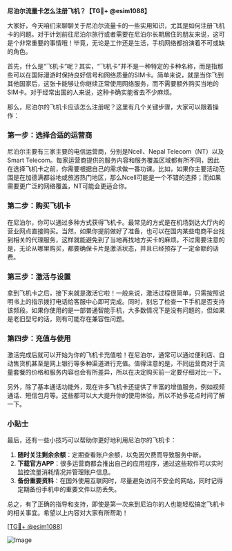 **尼泊尔流量卡怎么注册飞机？【TG💪+ @esim1088】**

大家好，今天咱们来聊聊关于尼泊尔流量卡的一些实用知识，尤其是如何注册飞机卡的问题。对于计划前往尼泊尔旅行或者需要在尼泊尔长期居住的朋友来说，这可是个非常重要的事情哦！毕竟，无论是工作还是生活，手机网络都扮演着不可或缺的角色。

首先，什么是“飞机卡”呢？其实，“飞机卡”并不是一种特定的卡种名称，而是指那些可以在国际漫游时保持良好信号和网络质量的SIM卡。简单来说，就是当你飞到其他国家后，这张卡能够让你继续正常使用网络服务，而不需要额外购买当地的SIM卡。对于经常出国的人来说，这种卡确实能省去不少麻烦。

那么，尼泊尔的飞机卡应该怎么注册呢？这里有几个关键步骤，大家可以跟着操作：

### 第一步：选择合适的运营商

尼泊尔主要有三家主要的电信运营商，分别是Ncell、Nepal Telecom（NT）以及Smart Telecom。每家运营商提供的服务内容和服务覆盖区域都有所不同，因此在选择飞机卡之前，你需要根据自己的需求做一番功课。比如，如果你主要活动范围是在加德满都谷地或旅游热门地区，那么Ncell可能是一个不错的选择；而如果需要更广泛的网络覆盖，NT可能会更适合你。

### 第二步：购买飞机卡

在尼泊尔，你可以通过多种方式获得飞机卡。最常见的方式是在机场到达大厅内的营业网点直接购买。当然，如果你提前做好了准备，也可以在国内某些电商平台找到相关的代理服务，这样就能避免到了当地再找地方买卡的麻烦。不过需要注意的是，无论从哪里购买，都要确保卡片是激活状态，并且已经预存了一定金额的话费。

### 第三步：激活与设置

拿到飞机卡之后，接下来就是激活它啦！一般来说，激活过程很简单，只需按照说明书上的指示拨打电话给客服中心即可完成。同时，别忘了检查一下手机是否支持该频段。如果你使用的是一部普通智能手机，大多数情况下是没有问题的，但如果是老旧型号的话，则有可能存在兼容性问题。

### 第四步：充值与使用

激活完成后就可以开始为你的飞机卡充值啦！在尼泊尔，通常可以通过便利店、自动售货机甚至是网上银行等多种渠道进行充值。值得注意的是，不同运营商对于流量套餐的价格和服务内容也会有所差异，所以在决定购买前一定要仔细对比一下。

另外，除了基本通话功能外，现在许多飞机卡还提供了丰富的增值服务，例如视频通话、短信包月等。这些都可以大大提升你的使用体验，所以不妨多花点时间了解一下。

### 小贴士

最后，还有一些小技巧可以帮助你更好地利用尼泊尔的飞机卡：

1. **随时关注剩余余额**：定期查看账户余额，以免因欠费而导致服务中断。
2. **下载官方APP**：很多运营商都会推出自己的应用程序，通过这些软件可以实时监控流量消耗情况并管理账户信息。
3. **备份重要资料**：在国外使用互联网时，尽量避免访问不安全的网站，同时记得定期备份手机中的重要文件以防丢失。

总之，有了正确的指导和支持，即使是第一次来到尼泊尔的人也能轻松搞定飞机卡的相关事宜。希望以上内容对大家有所帮助！

[[TG💪+ @esim1088](https://t.me/s/esim1088)]  

![Image](https://i.postimg.cc/4NQfJmqS/Snipaste-2025-05-13-00-14-12.png)